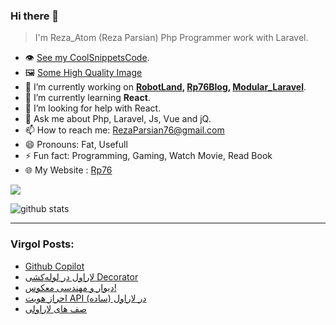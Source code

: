### Hi there 👋

> I'm Reza_Atom (Reza Parsian) Php Programmer work with Laravel.

- 👁️ [See my CoolSnippetsCode](https://github.com/RezaParsian/CoolSnippetsCode).
- 🖼 [Some High Quality Image](https://rezaparsian.github.io/HdWallpaper/)
- 🔭 I’m currently working on **[RobotLand](https://core.terminalads.com/), [Rp76Blog](https://github.com/RezaParsian/Rp76Blog), [Modular_Laravel](https://github.com/RezaParsian/Modular_Laravel)**.
- 🌱 I’m currently learning **React**.
- 🤔 I’m looking for help with React.
- 💬 Ask me about Php, Laravel, Js, Vue and jQ.
- 📫 How to reach me: [RezaParsian76@gmail.com](mailto:RezaParsian76@gmail.com)
- 😄 Pronouns: Fat, Usefull
- ⚡ Fun fact: Programming, Gaming, Watch Movie, Read Book
- 🌐 My Website : <a href="https://rp76.ir">Rp76</a>

<img align="center" src="https://github-readme-stats.vercel.app/api/top-langs/?username=rezaparsian&hide=javascript,html,C%23,css,shaderlab&layout=compact" />

![github stats](https://github-readme-stats.vercel.app/api?username=RezaParsian&show_icons=true&include_all_commits=true)
  
-----------------

### Virgol Posts:
<!-- VIRGOOL:START -->
- [Github Copilot](https://vrgl.ir/rOxmk)
- [لاراول در لوله‌کشی Decorator](https://vrgl.ir/rO6ak)
- [دیوار و مهندسی معکوس!](https://vrgl.ir/JSV7T)
- [احراز هویت API در لاراول &lpar;ساده&rpar;](https://vrgl.ir/2Ygc2)
- [صف های لاراولی](https://vrgl.ir/zsglT)
<!-- VIRGOOL:END -->
